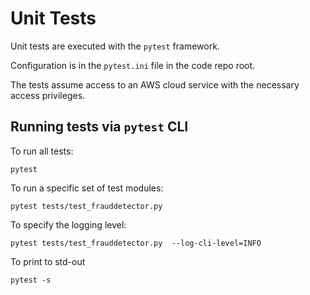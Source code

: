 # Unit Tests

Unit tests are executed with the `pytest` framework.

Configuration is in the `pytest.ini` file in the code repo root.

The tests assume access to an AWS cloud service with the necessary access privileges.
  
## Running tests via `pytest` CLI

To run all tests:
```
pytest
```

To run a specific set of test modules:  
```
pytest tests/test_frauddetector.py 
```

To specify the logging level:
```
pytest tests/test_frauddetector.py  --log-cli-level=INFO
```

To print to std-out

```
pytest -s
```